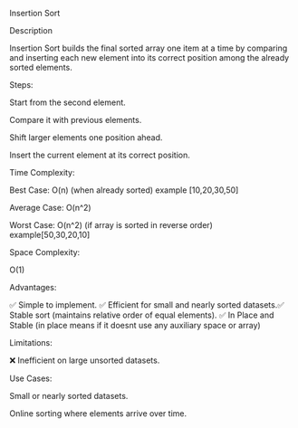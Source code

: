 Insertion Sort

Description

Insertion Sort builds the final sorted array one item at a time by comparing and inserting each new element into its
correct position among the already sorted elements.

Steps:

Start from the second element.

Compare it with previous elements.

Shift larger elements one position ahead.

Insert the current element at its correct position.

Time Complexity:

Best Case: O(n) (when already sorted) example [10,20,30,50]

Average Case: O(n^2)

Worst Case: O(n^2) (if array is sorted in reverse order) example[50,30,20,10]

Space Complexity:

O(1)

Advantages:

✅ Simple to implement.
✅ Efficient for small and nearly sorted datasets.✅ Stable sort (maintains relative order of equal
elements).
✅ In Place and Stable (in place means if it doesnt use any auxiliary space or array)

Limitations:

❌ Inefficient on large unsorted datasets.

Use Cases:

Small or nearly sorted datasets.

Online sorting where elements arrive over time.